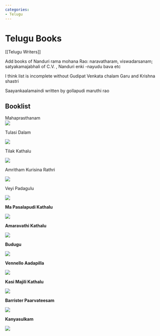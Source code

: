 ```yaml
---
categories:
- Telugu
---
```

# Telugu Books

[[Telugu Writers]]  

  

Add books of Nanduri rama mohana Rao: naravatharam, viswadarsanam; satyakamajabhali of C.V. , Nanduri enki -nayudu bava etc  

  

I think list is incomplete without Gudipat Venkata chalam Garu and Krishna shastri  

  

Saayankaalamaindi written by gollapudi maruthi rao  

  

## Booklist

Mahaprasthanam  
![](../files/38ab12a9-d3fd-46c5-8045-cd6d3ae2eb84.png)  
  

Tulasi Dalam

![](../files/02c4dbf3-07f2-4f62-9c3d-4ea404dab8e5.png)  

Tilak Kathalu

![](../files/41b9cdd1-5cd2-46c5-b32c-c92111a08a88.png)  

  

Amritham Kurisina Rathri

![](../files/e6dd2abd-b3a0-42e0-a050-5eacfb153f5e.png)  

Veyi Padagulu

![](../files/69add715-c6af-4274-9fa0-8d46237c0df0.png)  

**Ma Pasalapudi Kathalu**  

![](../files/dc7ef4cb-aadf-44fb-93ea-2e2584920d43.png)  

**Amaravathi Kathalu**

![](../files/9875f24d-b0f6-490c-a68f-caa300e26868.png)  

  

**Budugu**

![](../files/b3a18763-14ee-4cf7-8e56-69d39720e27d.png)  

**Vennello Aadapilla**  

![](../files/c918ade4-eb34-440c-8902-ee9145d969a3.png)  

  

**Kasi Majili Kathalu**

![](../files/255cbbbd-b3f2-438f-b498-711177cb396c.png)  

**Barrister Paarvateesam**  

![](../files/c203ab16-125a-4ba7-b0c7-9d21427dd468.png)  

  

**Kanyasulkam**  

![](../files/7bc06fe4-af27-4f1d-ade2-77433e27fd8f.png)